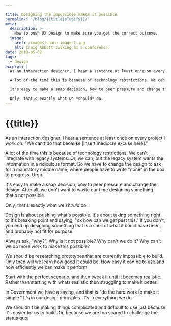 ```yaml
---

title: Designing the impossible makes it possible
permalink: '/blog/{{title|slugify}}/'
meta:
  description: >-
    How to push UX Design to make sure you get the correct outcome.
  image:
    href: /images/share-image-1.jpg
    alt: Craig Abbott talking at a conference.
date: 2018-05-02
tags:
  - design
excerpt: |
  As an interaction designer, I hear a sentence at least once on every project I work on. "We can't do that because [insert mediocre excuse here]."

  A lot of the time this is because of technology restrictions. We can't integrate with legacy systems. Or, we can, but the legacy system wants the information in a ridiculous format. So we have to change the design to ask for a mandatory middle name, where people have to write "none" in the box to progress. Urgh.

  It's easy to make a snap decision, bow to peer pressure and change the design. After all, we don't want to waste our time designing something that's not possible.

  Only, that's exactly what we *should* do.
---
```


# {{title}}

As an interaction designer, I hear a sentence at least once on every project I work on. "We can't do that because [insert mediocre excuse here]."

A lot of the time this is because of technology restrictions. We can't integrate with legacy systems. Or, we can, but the legacy system wants the information in a ridiculous format. So we have to change the design to ask for a mandatory middle name, where people have to write "none" in the box to progress. Urgh.

It's easy to make a snap decision, bow to peer pressure and change the design. After all, we don't want to waste our time designing something that's not possible.

Only, that's exactly what we *should* do.

Design is about pushing what's possible. It's about taking something right to it's breaking point and saying, "ok how can we get past this." If you don't, you end up designing something that is a shell of what it could have been, and probably not fit for purpose.

Always ask, "why?". Why is it not possible? Why can't we do it? Why can't we do more work to make this possible?

We should be researching prototypes that are currently impossible to build. Only then will we learn how good it could be. How easy it can be to use and how efficiently we can make it perform.

Start with the perfect scenario, and then tweak it until it becomes realistic. Rather than starting with whats realistic then struggling to make it better.

In Government we have a saying, and that is "do the hard work to make it simple." It's in our design principles. It's in everything we do.

We shouldn't be making things complicated and difficult to use just because it's easier for us to build. Or, because we are too scared to challenge the status quo.
